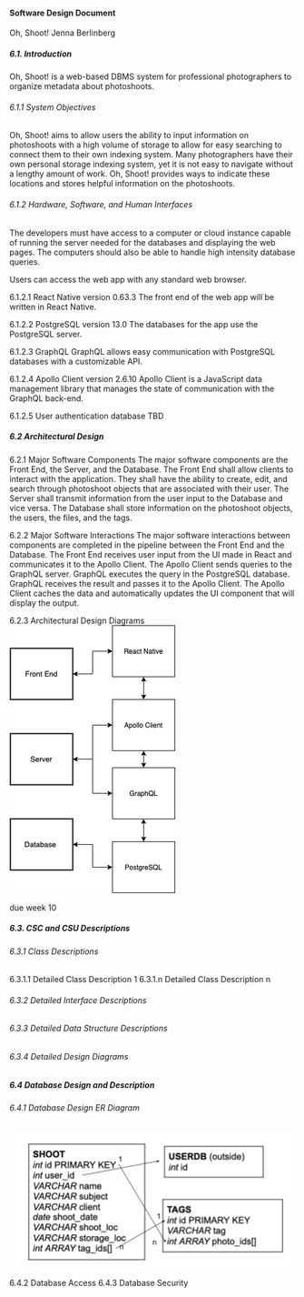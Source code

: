 #### Software Design Document
Oh, Shoot!
Jenna Berlinberg

##### 6.1. Introduction
Oh, Shoot! is a web-based DBMS system for professional photographers to organize metadata about photoshoots.

###### 6.1.1 System Objectives
Oh, Shoot! aims to allow users the ability to input information on photoshoots with a high volume of storage to allow for easy searching to connect them to their own indexing system. Many photographers have their own personal storage indexing system, yet it is not easy to navigate without a lengthy amount of work. Oh, Shoot! provides ways to indicate these locations and stores helpful information on the photoshoots.

###### 6.1.2 Hardware, Software, and Human Interfaces

The developers must have access to a computer or cloud instance capable of running the server needed for the databases and displaying the web pages. The computers should also be able to handle high intensity database queries.

Users can access the web app with any standard web browser.

6.1.2.1 React Native version 0.63.3
The front end of the web app will be written in React Native.

6.1.2.2 PostgreSQL version 13.0
The databases for the app use the PostgreSQL server.

6.1.2.3 GraphQL
GraphQL allows easy communication with PostgreSQL databases with a customizable API.

6.1.2.4 Apollo Client version 2.6.10
Apollo Client is a JavaScript data management library that manages the state of communication with the GraphQL back-end.

6.1.2.5 User authentication database
TBD

##### 6.2 Architectural Design
6.2.1 Major Software Components
The major software components are the Front End, the Server, and the Database.
The Front End shall allow clients to interact with the application. They shall have the ability to create, edit, and search through photoshoot objects that are associated with their user.
The Server shall transmit information from the user input to the Database and vice versa.
The Database shall store information on the photoshoot objects, the users, the files, and the tags.

6.2.2 Major Software Interactions
The major software interactions between components are completed in the pipeline between the Front End and the Database.
The Front End receives user input from the UI made in React and communicates it to the Apollo Client. The Apollo Client sends queries to the GraphQL server. GraphQL executes the query in the PostgreSQL database.
GraphQL receives the result and passes it to the Apollo Client. The Apollo Client caches the data and automatically updates the UI component that will display the output.

6.2.3 Architectural Design Diagrams
![Architectural Design](/sdf/img/arch_design.png)

due week 10
##### 6.3. CSC and CSU Descriptions
###### 6.3.1 Class Descriptions
6.3.1.1 Detailed Class Description 1
6.3.1.n Detailed Class Description n
###### 6.3.2 Detailed Interface Descriptions
###### 6.3.3 Detailed Data Structure Descriptions
###### 6.3.4 Detailed Design Diagrams

##### 6.4 Database Design and Description
###### 6.4.1 Database Design ER Diagram

![Database Schema](/sdf/img/schema.png)

6.4.2 Database Access
6.4.3 Database Security
